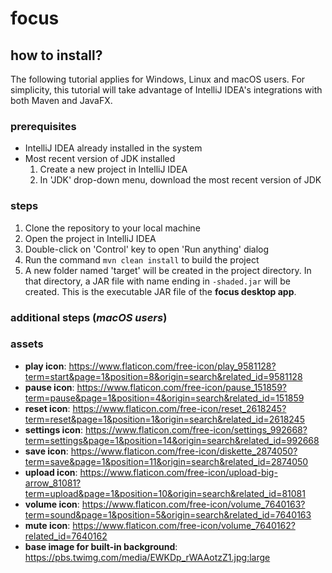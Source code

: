 # focus

## how to install?
The following tutorial applies for Windows, Linux and macOS users. For simplicity, this tutorial will take advantage of IntelliJ IDEA's integrations with both Maven and JavaFX.

### prerequisites
- IntelliJ IDEA already installed in the system
- Most recent version of JDK installed
  1. Create a new project in IntelliJ IDEA
  2. In 'JDK' drop-down menu, download the most recent version of JDK

### steps
1. Clone the repository to your local machine
2. Open the project in IntelliJ IDEA
3. Double-click on 'Control' key to open 'Run anything' dialog
4. Run the command `mvn clean install` to build the project
5. A new folder named 'target' will be created in the project directory. In that directory, a JAR file with name ending in `-shaded.jar` will be created. This is the executable JAR file of the **focus desktop app**.

### additional steps (_macOS users_)


### assets
- **play icon**: https://www.flaticon.com/free-icon/play_9581128?term=start&page=1&position=8&origin=search&related_id=9581128
- **pause icon**: https://www.flaticon.com/free-icon/pause_151859?term=pause&page=1&position=4&origin=search&related_id=151859
- **reset icon**: https://www.flaticon.com/free-icon/reset_2618245?term=reset&page=1&position=1&origin=search&related_id=2618245
- **settings icon**: https://www.flaticon.com/free-icon/settings_992668?term=settings&page=1&position=14&origin=search&related_id=992668
- **save icon**: https://www.flaticon.com/free-icon/diskette_2874050?term=save&page=1&position=11&origin=search&related_id=2874050
- **upload icon**: https://www.flaticon.com/free-icon/upload-big-arrow_81081?term=upload&page=1&position=10&origin=search&related_id=81081
- **volume icon**: https://www.flaticon.com/free-icon/volume_7640163?term=sound&page=1&position=5&origin=search&related_id=7640163
- **mute icon**: https://www.flaticon.com/free-icon/volume_7640162?related_id=7640162
- **base image for built-in background**: https://pbs.twimg.com/media/EWKDp_rWAAotzZ1.jpg:large